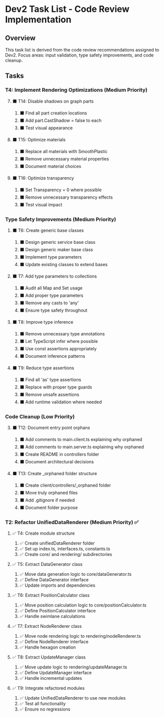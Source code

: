 # Dev2 Task List - Code Review Implementation

## Overview

This task list is derived from the code review recommendations assigned to Dev2. Focus areas: input validation, type safety improvements, and code cleanup.

## Tasks

### T4: Implement Rendering Optimizations (Medium Priority)

7. ⬛ T14: Disable shadows on graph parts

   1. ⬛ Find all part creation locations
   2. ⬛ Add part.CastShadow = false to each
   3. ⬛ Test visual appearance

8. ⬛ T15: Optimize materials

   1. ⬛ Replace all materials with SmoothPlastic
   2. ⬛ Remove unnecessary material properties
   3. ⬛ Document material choices

9. ⬛ T16: Optimize transparency

   1. ⬛ Set Transparency = 0 where possible
   2. ⬛ Remove unnecessary transparency effects
   3. ⬛ Test visual impact

### Type Safety Improvements (Medium Priority)

1. ⬛ T6: Create generic base classes

   1. ⬛ Design generic service base class
   2. ⬛ Design generic maker base class
   3. ⬛ Implement type parameters
   4. ⬛ Update existing classes to extend bases

2. ⬛ T7: Add type parameters to collections

   1. ⬛ Audit all Map and Set usage
   2. ⬛ Add proper type parameters
   3. ⬛ Remove any casts to 'any'
   4. ⬛ Ensure type safety throughout

3. ⬛ T8: Improve type inference

   1. ⬛ Remove unnecessary type annotations
   2. ⬛ Let TypeScript infer where possible
   3. ⬛ Use const assertions appropriately
   4. ⬛ Document inference patterns

4. ⬛ T9: Reduce type assertions
   1. ⬛ Find all 'as' type assertions
   2. ⬛ Replace with proper type guards
   3. ⬛ Remove unsafe assertions
   4. ⬛ Add runtime validation where needed

### Code Cleanup (Low Priority)

3. ⬛ T12: Document entry point orphans

   1. ⬛ Add comments to main.client.ts explaining why orphaned
   2. ⬛ Add comments to main.server.ts explaining why orphaned
   3. ⬛ Create README in controllers folder
   4. ⬛ Document architectural decisions

4. ⬛ T13: Create \_orphaned folder structure
   1. ⬛ Create client/controllers/\_orphaned folder
   2. ⬛ Move truly orphaned files
   3. ⬛ Add .gitignore if needed
   4. ⬛ Document folder purpose

### T2: Refactor UnifiedDataRenderer (Medium Priority) ✅

1. ✅ T4: Create module structure

   1. ✅ Create unifiedDataRenderer folder
   2. ✅ Set up index.ts, interfaces.ts, constants.ts
   3. ✅ Create core/ and rendering/ subdirectories

2. ✅ T5: Extract DataGenerator class

   1. ✅ Move data generation logic to core/dataGenerator.ts
   2. ✅ Define DataGenerator interface
   3. ✅ Update imports and dependencies

3. ✅ T6: Extract PositionCalculator class

   1. ✅ Move position calculation logic to core/positionCalculator.ts
   2. ✅ Define PositionCalculator interface
   3. ✅ Handle swimlane calculations

4. ✅ T7: Extract NodeRenderer class

   1. ✅ Move node rendering logic to rendering/nodeRenderer.ts
   2. ✅ Define NodeRenderer interface
   3. ✅ Handle hexagon creation

5. ✅ T8: Extract UpdateManager class

   1. ✅ Move update logic to rendering/updateManager.ts
   2. ✅ Define UpdateManager interface
   3. ✅ Handle incremental updates

6. ✅ T9: Integrate refactored modules

   1. ✅ Update UnifiedDataRenderer to use new modules
   2. ✅ Test all functionality
   3. ✅ Ensure no regressions
